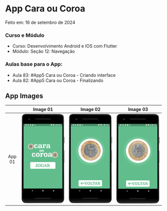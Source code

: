 # App Cara ou Coroa

Feito em: 16 de setembro de 2024

### Curso e Módulo

- Curso: Desenvolvimento Android e IOS com Flutter
- Módulo: Seção 12: Navegação

### Aulas base para o App:

- Aula 83: #App5 Cara ou Coroa - Criando interface
- Aula 82: #App5 Cara ou Coroa - Finalizando


## App Images

|        | Image 01 | Image 02 | Image 03 |
|:------:|:--------:|:--------:|:--------:|
| App 01 | ![Img01] | ![Img02] | ![Img03] |

<!-- Links -->

[Img01]: https://github.com/MatheusPTorquato/appsCursosFlutter/blob/dev-mpt/screenshots/01app06_jamilton.png

[Img02]: https://github.com/MatheusPTorquato/appsCursosFlutter/blob/dev-mpt/screenshots/02app06_jamilton.png

[Img03]: https://github.com/MatheusPTorquato/appsCursosFlutter/blob/dev-mpt/screenshots/03app06_jamilton.png